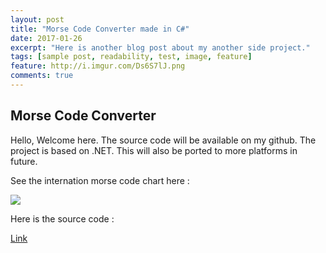```yaml
---
layout: post
title: "Morse Code Converter made in C#"
date: 2017-01-26
excerpt: "Here is another blog post about my another side project."
tags: [sample post, readability, test, image, feature]
feature: http://i.imgur.com/Ds6S7lJ.png
comments: true
---
```


## Morse Code Converter

Hello,
Welcome here. The source code will be available on my github. The project is based on .NET. This will also be ported to more platforms in future.

See the internation morse code chart here :

<a href="https://content.artofmanliness.com/uploads/2008/10/morse-code.jpg"><img src="https://content.artofmanliness.com/uploads/2008/10/morse-code.jpg"></a>

Here is the source code :

<a href="https://www.github.com/hrishi1999/morse-code-converter">Link</a>
